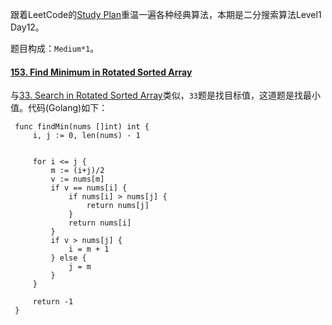 跟着LeetCode的[Study Plan](https://leetcode.com/study-plan/)重温一遍各种经典算法，本期是二分搜索算法Level1 Day12。

题目构成：`Medium*1`。

#### [153. Find Minimum in Rotated Sorted Array](https://leetcode.com/problems/find-minimum-in-rotated-sorted-array/)

与[33. Search in Rotated Sorted Array](https://leetcode.com/problems/search-in-rotated-sorted-array/)类似，`33`题是找目标值，这道题是找最小值。代码(Golang)如下：
   ```
    func findMin(nums []int) int {
        i, j := 0, len(nums) - 1
        
        
        for i <= j {
            m := (i+j)/2
            v := nums[m]
            if v == nums[i] {
                if nums[i] > nums[j] {
                    return nums[j]
                }
                return nums[i]
            }
            if v > nums[j] {
                i = m + 1
            } else {
                j = m
            }
        }
        
        return -1
    }
   ```
